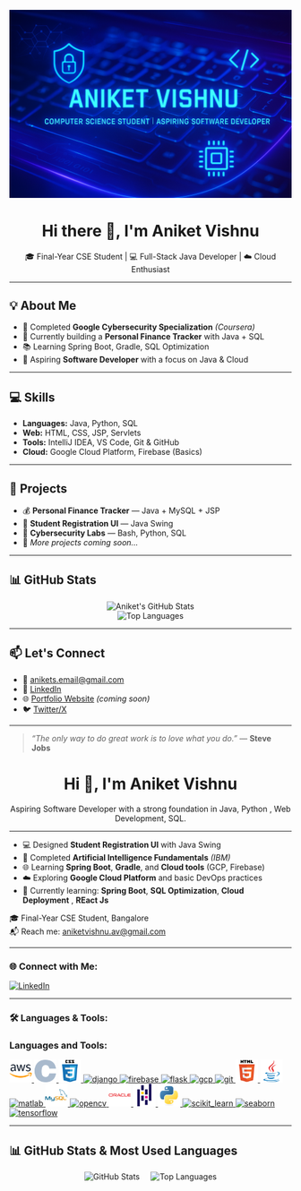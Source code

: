 <p align="center">
  <img src="https://github.com/anivisVector/anivisVector/blob/main/image.png" alt="Banner Image" width="900"/>
</p>

<h1 align="center">Hi there 👋, I'm Aniket Vishnu</h1>

<p align="center">
🎓 Final-Year CSE Student | 💻 Full-Stack Java Developer | ☁️ Cloud Enthusiast  
</p>

---

## 💡 About Me

- 🔐 Completed **Google Cybersecurity Specialization** *(Coursera)*  
- 💼 Currently building a **Personal Finance Tracker** with Java + SQL  
- 📚 Learning Spring Boot, Gradle, SQL Optimization  
- 🎯 Aspiring **Software Developer** with a focus on Java & Cloud

---

## 💻 Skills

- **Languages:** Java, Python, SQL  
- **Web:** HTML, CSS, JSP, Servlets  
- **Tools:** IntelliJ IDEA, VS Code, Git & GitHub  
- **Cloud:** Google Cloud Platform, Firebase (Basics)

---

## 🚀 Projects

- 💰 **Personal Finance Tracker** — Java + MySQL + JSP  
- 📝 **Student Registration UI** — Java Swing  
- 🔐 **Cybersecurity Labs** — Bash, Python, SQL  
- 📁 *More projects coming soon...*

---

## 📊 GitHub Stats

<p align="center">
  <img src="https://github-readme-stats.vercel.app/api?username=anivisVector&show_icons=true&theme=tokyonight" alt="Aniket's GitHub Stats" />
  <br />
  <img src="https://github-readme-stats.vercel.app/api/top-langs/?username=anivisVector&layout=compact&theme=tokyonight" alt="Top Languages" />
</p>

---

## 📫 Let's Connect

- 📧 [anikets.email@gmail.com](mailto:anikets.email@gmail.com)  
- 💼 [LinkedIn](https://www.linkedin.com/in/aniket-vishnu)  
- 🌐 [Portfolio Website](https://aniketvishnu.github.io/) *(coming soon)*  
- 🐦 [Twitter/X](https://twitter.com/yourhandle)

---

> _“The only way to do great work is to love what you do.”_ — **Steve Jobs**
<h1 align="center">Hi 👋, I'm Aniket Vishnu</h1>

<p align="center">
Aspiring Software Developer with a strong foundation in Java, Python , Web Development, SQL.
</p>

---
  
- 💻 Designed **Student Registration UI** with Java Swing  
- 🔐 Completed **Artificial Intelligence Fundamentals** *(IBM)*  
- 🌐 Learning **Spring Boot**, **Gradle**, and **Cloud tools** (GCP, Firebase)  
- ☁️ Exploring **Google Cloud Platform** and basic DevOps practices  
- 📖 Currently learning: **Spring Boot**, **SQL Optimization**, **Cloud Deployment** , **REact Js**

🎓 Final-Year CSE Student, Bangalore  
📬 Reach me: [aniketvishnu.av@gmail.com](mailto:aniketvishnu.av@gmail.com)

---

### 🌐 Connect with Me:

[![LinkedIn](https://img.shields.io/badge/LinkedIn-blue?logo=linkedin&logoColor=white)](https://www.linkedin.com/in/aniket-vishnu-678a64258/)

---

### 🛠️ Languages & Tools:


<h3 align="left">Languages and Tools:</h3>
<p align="left">
  <a href="https://aws.amazon.com" target="_blank" rel="noreferrer">
    <img src="https://raw.githubusercontent.com/devicons/devicon/master/icons/amazonwebservices/amazonwebservices-original-wordmark.svg" alt="aws" width="40" height="40"/>
  </a>
  <a href="https://www.cprogramming.com/" target="_blank" rel="noreferrer">
    <img src="https://raw.githubusercontent.com/devicons/devicon/master/icons/c/c-original.svg" alt="c" width="40" height="40"/>
  </a>
  <a href="https://www.w3schools.com/css/" target="_blank" rel="noreferrer">
    <img src="https://raw.githubusercontent.com/devicons/devicon/master/icons/css3/css3-original-wordmark.svg" alt="css3" width="40" height="40"/>
  </a>
  <a href="https://www.djangoproject.com/" target="_blank" rel="noreferrer">
    <img src="https://cdn.worldvectorlogo.com/logos/django.svg" alt="django" width="40" height="40"/>
  </a>
  <a href="https://firebase.google.com/" target="_blank" rel="noreferrer">
    <img src="https://img.icons8.com/?size=96&id=87330&format=png" alt="firebase" width="40" height="40"/>
  </a>
  <a href="https://flask.palletsprojects.com/" target="_blank" rel="noreferrer">
    <img src="https://cdn.jsdelivr.net/gh/devicons/devicon/icons/flask/flask-original.svg" alt="flask" width="40" height="40"/>
  </a>
  <a href="https://cloud.google.com" target="_blank" rel="noreferrer">
    <img src="https://www.vectorlogo.zone/logos/google_cloud/google_cloud-icon.svg" alt="gcp" width="40" height="40"/>
  </a>
  <a href="https://git-scm.com/" target="_blank" rel="noreferrer">
    <img src="https://www.vectorlogo.zone/logos/git-scm/git-scm-icon.svg" alt="git" width="40" height="40"/>
  </a>
  <a href="https://www.w3.org/html/" target="_blank" rel="noreferrer">
    <img src="https://raw.githubusercontent.com/devicons/devicon/master/icons/html5/html5-original-wordmark.svg" alt="html5" width="40" height="40"/>
  </a>
  <a href="https://www.java.com" target="_blank" rel="noreferrer">
    <img src="https://raw.githubusercontent.com/devicons/devicon/master/icons/java/java-original.svg" alt="java" width="40" height="40"/>
  </a>
  <a href="https://www.mathworks.com/" target="_blank" rel="noreferrer">
    <img src="https://upload.wikimedia.org/wikipedia/commons/2/21/Matlab_Logo.png" alt="matlab" width="40" height="40"/>
  </a>
  <a href="https://www.mysql.com/" target="_blank" rel="noreferrer">
    <img src="https://raw.githubusercontent.com/devicons/devicon/master/icons/mysql/mysql-original-wordmark.svg" alt="mysql" width="40" height="40"/>
  </a>
  <a href="https://opencv.org/" target="_blank" rel="noreferrer">
    <img src="https://www.vectorlogo.zone/logos/opencv/opencv-icon.svg" alt="opencv" width="40" height="40"/>
  </a>
  <a href="https://www.oracle.com/" target="_blank" rel="noreferrer">
    <img src="https://raw.githubusercontent.com/devicons/devicon/master/icons/oracle/oracle-original.svg" alt="oracle" width="40" height="40"/>
  </a>
  <a href="https://pandas.pydata.org/" target="_blank" rel="noreferrer">
    <img src="https://raw.githubusercontent.com/devicons/devicon/2ae2a900d2f041da66e950e4d48052658d850630/icons/pandas/pandas-original.svg" alt="pandas" width="40" height="40"/>
  </a>
  <a href="https://www.python.org" target="_blank" rel="noreferrer">
    <img src="https://raw.githubusercontent.com/devicons/devicon/master/icons/python/python-original.svg" alt="python" width="40" height="40"/>
  </a>
  <a href="https://scikit-learn.org/" target="_blank" rel="noreferrer">
    <img src="https://upload.wikimedia.org/wikipedia/commons/0/05/Scikit_learn_logo_small.svg" alt="scikit_learn" width="40" height="40"/>
  </a>
  <a href="https://seaborn.pydata.org/" target="_blank" rel="noreferrer">
    <img src="https://seaborn.pydata.org/_images/logo-mark-lightbg.svg" alt="seaborn" width="40" height="40"/>
  </a>
  <a href="https://www.tensorflow.org" target="_blank" rel="noreferrer">
    <img src="https://www.vectorlogo.zone/logos/tensorflow/tensorflow-icon.svg" alt="tensorflow" width="40" height="40"/>
  </a>
</p>

---
## 📊 GitHub Stats & Most Used Languages

<p align="center">
  <img src="https://github-readme-stats.vercel.app/api?username=anivisVector&show_icons=true&theme=radical" alt="GitHub Stats" height="180"/>
  &nbsp;&nbsp;&nbsp;
  <img src="https://github-readme-stats.vercel.app/api/top-langs/?username=anivisVector&layout=compact&theme=radical" alt="Top Languages" height="180"/>
</p>



